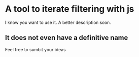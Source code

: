 # A tool to iterate filtering with js

I know you want to use it. A better description soon.

## It does not even have a definitive name

Feel free to sumbit your ideas